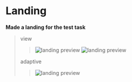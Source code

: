 # Landing
__Made a landing for the test task__
>view
>
>>![landing preview](NoTab1.gif)
>>![landing preview](NoTab2.gif)
>>
>adaptive
>
>>![landing preview](NoTab.gif)
